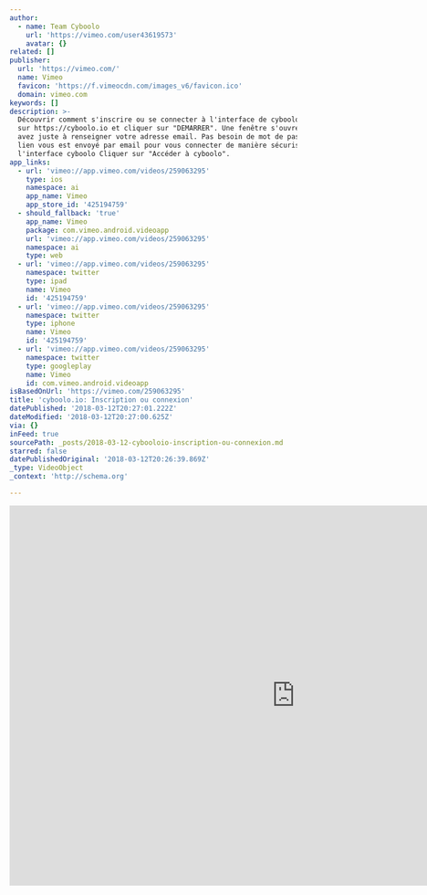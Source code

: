 ```yaml
---
author:
  - name: Team Cyboolo
    url: 'https://vimeo.com/user43619573'
    avatar: {}
related: []
publisher:
  url: 'https://vimeo.com/'
  name: Vimeo
  favicon: 'https://f.vimeocdn.com/images_v6/favicon.ico'
  domain: vimeo.com
keywords: []
description: >-
  Découvrir comment s'inscrire ou se connecter à l'interface de cyboolo.io Aller
  sur https://cyboolo.io et cliquer sur "DEMARRER". Une fenêtre s'ouvre où vous
  avez juste à renseigner votre adresse email. Pas besoin de mot de passe. Un
  lien vous est envoyé par email pour vous connecter de manière sécurisée à
  l'interface cyboolo Cliquer sur "Accéder à cyboolo".
app_links:
  - url: 'vimeo://app.vimeo.com/videos/259063295'
    type: ios
    namespace: ai
    app_name: Vimeo
    app_store_id: '425194759'
  - should_fallback: 'true'
    app_name: Vimeo
    package: com.vimeo.android.videoapp
    url: 'vimeo://app.vimeo.com/videos/259063295'
    namespace: ai
    type: web
  - url: 'vimeo://app.vimeo.com/videos/259063295'
    namespace: twitter
    type: ipad
    name: Vimeo
    id: '425194759'
  - url: 'vimeo://app.vimeo.com/videos/259063295'
    namespace: twitter
    type: iphone
    name: Vimeo
    id: '425194759'
  - url: 'vimeo://app.vimeo.com/videos/259063295'
    namespace: twitter
    type: googleplay
    name: Vimeo
    id: com.vimeo.android.videoapp
isBasedOnUrl: 'https://vimeo.com/259063295'
title: 'cyboolo.io: Inscription ou connexion'
datePublished: '2018-03-12T20:27:01.222Z'
dateModified: '2018-03-12T20:27:00.625Z'
via: {}
inFeed: true
sourcePath: _posts/2018-03-12-cybooloio-inscription-ou-connexion.md
starred: false
datePublishedOriginal: '2018-03-12T20:26:39.869Z'
_type: VideoObject
_context: 'http://schema.org'

---
```

<iframe src="https://cdn.embedly.com/widgets/media.html?src=https%3A%2F%2Fplayer.vimeo.com%2Fvideo%2F259063295&amp;dntp=1&amp;url=https%3A%2F%2Fvimeo.com%2F259063295&amp;image=https%3A%2F%2Fi.vimeocdn.com%2Fvideo%2F687410068_1280.jpg&amp;key=a715cf41cc93453ca338d350cd26f87b&amp;type=text%2Fhtml&amp;schema=vimeo" width="1000" height="666" scrolling="no" frameborder="0" allowfullscreen="" style=""></iframe>